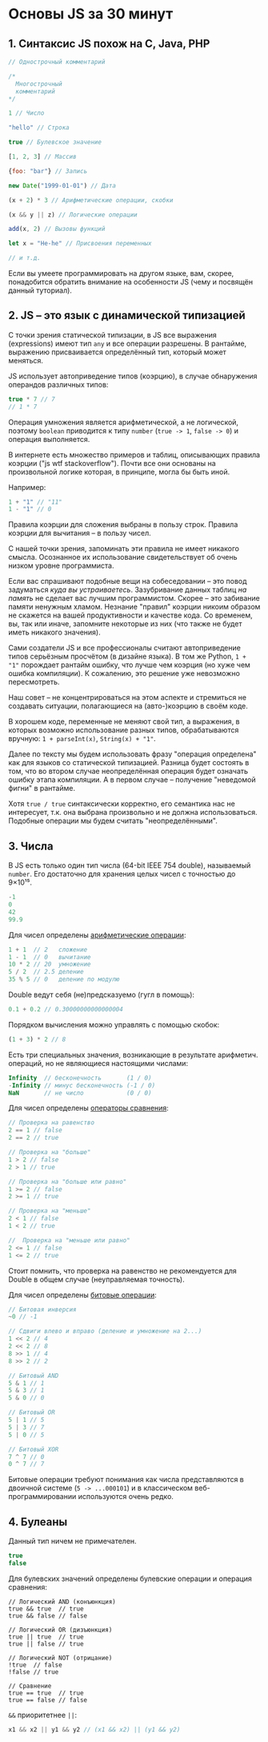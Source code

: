 # Основы JS за 30 минут

## 1. Синтаксис JS похож на C, Java, PHP

```js
// Однострочный комментарий 

/*
  Многострочный
  комментарий
*/

1 // Число

"hello" // Строка

true // Булевское значение

[1, 2, 3] // Массив

{foo: "bar"} // Запись

new Date("1999-01-01") // Дата

(x + 2) * 3 // Арифметические операции, скобки

(x && y || z) // Логические операции

add(x, 2) // Вызовы функций

let x = "He-he" // Присвоения переменных

// и т.д. 
```

Если вы умеете программировать на другом языке, вам, скорее, понадобится
обратить внимание на особенности JS (чему и посвящён данный туториал).

## 2. JS – это язык с динамической типизацией

С точки зрения статической типизации, в JS все выражения (expressions) имеют тип `any` и все операции разрешены. 
В рантайме, выражению присваивается определённый тип, который может меняться.  

JS использует автоприведение типов (коэрцию), в случае обнаружения операндов
различных типов:

```js
true * 7 // 7 
// 1 * 7
```

Операция умножения является арифметической, а не логической, поэтому `boolean` приводится к типу `number`
(`true -> 1`, `false -> 0`) и операция выполняется.

В интернете есть множество примеров и таблиц, описывающих правила коэрции ("js wtf stackoverflow").
Почти все они основаны на произвольной логике которая, в принципе, могла бы быть иной. 

Например:

```js
1 + "1" // "11"
1 - "1" // 0
```

Правила коэрции для сложения выбраны в пользу строк.
Правила коэрции для вычитания – в пользу чисел. 

С нашей точки зрения, запоминать эти правила не имеет никакого смысла.
Осознанное их использование свидетельствует об очень низком уровне программиста.

Если вас спрашивают подобные вещи на собеседовании – это повод задуматься *куда вы устраиваетесь*.
Зазубривание данных таблиц *на память* не сделает вас лучшим программистом. Скорее – это забивание памяти ненужным хламом. 
Незнание "правил" коэрции никоим образом не скажется на вашей продуктивности и качестве кода. Со временем, вы, так или иначе, 
запомните некоторые из них (что также не будет иметь никакого значения).

Сами создатели JS и все профессионалы считают автоприведение типов серьёзным просчётом (в дизайне языка).
В том же Python, `1 + "1"` порождает рантайм ошибку, что лучше чем коэрция (но хуже чем ошибка компиляции).
К сожалению, это решение уже невозможно пересмотреть.

Наш совет – не концентрироваться на этом аспекте и стремиться не создавать ситуации, 
полагающиеся на (авто-)коэрцию в своём коде. 

В хорошем коде, переменные не меняют свой тип, а выражения, в которых возможно использование разных типов, 
обрабатываются вручную: `1 + parseInt(x)`, `String(x) + "1"`.

Далее по тексту мы будем использовать фразу "операция определена" как для языков со статической типизацией.
Разница будет состоять в том, что во втором случае неопределённая операция будет означать ошибку этапа компиляции.
А в первом случае – получение "неведомой фигни" в рантайме. 

Хотя `true / true` синтаксически корректно, его семантика нас не интересует, т.к. она выбрана произвольно
и не должна использоваться. Подобные операции мы будем считать "неопределёнными".

## 3. Числа

В JS есть только один тип числа (64-bit IEEE 754 double), называемый `number`.
Его достаточно для хранения целых чисел с точностью до 9×10¹⁵.

```js
-1
0
42
99.9
```

Для чисел определены [арифметические операции](https://developer.mozilla.org/en-US/docs/Web/JavaScript/Reference/Operators/Arithmetic_Operators):

```js
1 + 1  // 2   сложение
1 - 1  // 0   вычитание
10 * 2 // 20  умножение
5 / 2  // 2.5 деление
35 % 5 // 0   деление по модулю
```

Double ведут себя (не)предсказуемо (гугл в помощь): 

```js
0.1 + 0.2 // 0.30000000000000004
```

Порядком вычисления можно управлять с помощью скобок:

```js
(1 + 3) * 2 // 8
```

Есть три специальных значения, возникающие в результате арифметич. операций, но не являющиеся настоящими числами:

```js
Infinity  // бесконечность       (1 / 0)
-Infinity // минус бесконечность (-1 / 0)
NaN       // не число            (0 / 0)
```

Для чисел определены [операторы сравнения](https://developer.mozilla.org/en-US/docs/Web/JavaScript/Reference/Operators/Comparison_Operators):

```js
// Проверка на равенство
2 == 1 // false   
2 == 2 // true   

// Проверка на "больше"
1 > 2 // false
2 > 1 // true 

// Проверка на "больше или равно"
1 >= 2 // false
2 >= 1 // true

// Проверка на "меньше"
2 < 1 // false
1 < 2 // true

//  Проверка на "меньше или равно"
2 <= 1 // false  
1 <= 2 // true
```

Стоит помнить, что проверка на равенство не рекомендуется для Double в общем случае (неуправляемая точность).

Для чисел определены [битовые операции](https://developer.mozilla.org/en/docs/Web/JavaScript/Reference/Operators/Bitwise_Operators):

```js
// Битовая инверсия
~0 // -1

// Сдвиги влево и вправо (деление и умножение на 2...)
1 << 2 // 4
2 << 2 // 8
8 >> 1 // 4
8 >> 2 // 2

// Битовый AND
5 & 1 // 1
5 & 3 // 1
5 & 0 // 0

// Битовый OR
5 | 1 // 5
5 | 3 // 7
5 | 0 // 5

// Битовый XOR
7 ^ 7 // 0
0 ^ 7 // 7
```

Битовые операции требуют понимания как числа представляются в двоичной системе (`5 -> ...000101`) 
и в классическом веб-программировании используются очень редко.

## 4. Булеаны

Данный тип ничем не примечателен.

```js
true
false
```

Для булевских значений определены булевские операции и операция сравнения:

```
// Логический AND (конъюнкция)
true && true  // true
true && false // false

// Логический OR (дизъюнкция)
true || true  // true
true || false // true

// Логический NOT (отрицание)
!true  // false
!false // true

// Сравнение
true == true  // true
true == false // false
```

`&&` приоритетнее `||`:

```js
x1 && x2 || y1 && y2 // (x1 && x2) || (y1 && y2)
```
